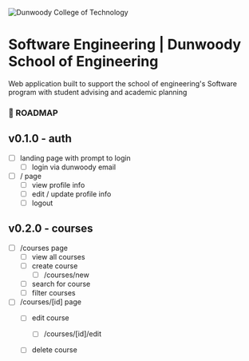 ![Dunwoody College of Technology](https://image4.owler.com/logo/dunwoody-college-of-technology_owler_20160428_132411_original.png)

# Software Engineering | Dunwoody School of Engineering

Web application built to support the school of engineering's Software program with student advising and academic planning

### 🚀 ROADMAP

## v0.1.0 - auth
- [ ] landing page with prompt to login
  - [ ] login via dunwoody email
- [ ] / page
  - [ ] view profile info
  - [ ] edit / update profile info
  - [ ] logout

## v0.2.0 - courses
- [ ] /courses page
  - [ ] view all courses
  - [ ] create course
    - [ ] /courses/new
  - [ ] search for course
  - [ ] filter courses
- [ ] /courses/[id] page
  - [ ] edit course
    - [ ] /courses/[id]/edit
  - [ ] delete course

